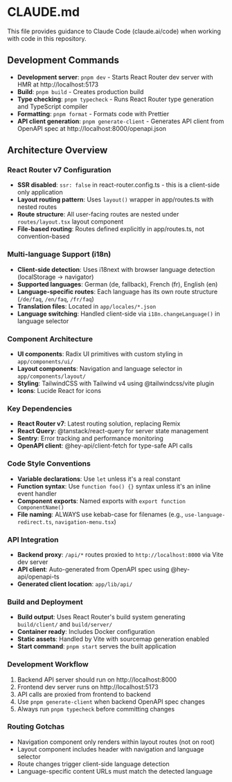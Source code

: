# CLAUDE.md

This file provides guidance to Claude Code (claude.ai/code) when working with code in this repository.

## Development Commands

- **Development server**: `pnpm dev` - Starts React Router dev server with HMR at http://localhost:5173
- **Build**: `pnpm build` - Creates production build
- **Type checking**: `pnpm typecheck` - Runs React Router type generation and TypeScript compiler
- **Formatting**: `pnpm format` - Formats code with Prettier
- **API client generation**: `pnpm generate-client` - Generates API client from OpenAPI spec at http://localhost:8000/openapi.json

## Architecture Overview

### React Router v7 Configuration

- **SSR disabled**: `ssr: false` in react-router.config.ts - this is a client-side only application
- **Layout routing pattern**: Uses `layout()` wrapper in app/routes.ts with nested routes
- **Route structure**: All user-facing routes are nested under `routes/layout.tsx` layout component
- **File-based routing**: Routes defined explicitly in app/routes.ts, not convention-based

### Multi-language Support (i18n)

- **Client-side detection**: Uses i18next with browser language detection (localStorage → navigator)
- **Supported languages**: German (de, fallback), French (fr), English (en)
- **Language-specific routes**: Each language has its own route structure (`/de/faq`, `/en/faq`, `/fr/faq`)
- **Translation files**: Located in `app/locales/*.json`
- **Language switching**: Handled client-side via `i18n.changeLanguage()` in language selector

### Component Architecture

- **UI components**: Radix UI primitives with custom styling in `app/components/ui/`
- **Layout components**: Navigation and language selector in `app/components/layout/`
- **Styling**: TailwindCSS with Tailwind v4 using @tailwindcss/vite plugin
- **Icons**: Lucide React for icons

### Key Dependencies

- **React Router v7**: Latest routing solution, replacing Remix
- **React Query**: @tanstack/react-query for server state management
- **Sentry**: Error tracking and performance monitoring
- **OpenAPI client**: @hey-api/client-fetch for type-safe API calls

### Code Style Conventions

- **Variable declarations**: Use `let` unless it's a real constant
- **Function syntax**: Use `function foo() {}` syntax unless it's an inline event handler
- **Component exports**: Named exports with `export function ComponentName()`
- **File naming**: ALWAYS use kebab-case for filenames (e.g., `use-language-redirect.ts`, `navigation-menu.tsx`)

### API Integration

- **Backend proxy**: `/api/*` routes proxied to `http://localhost:8000` via Vite dev server
- **API client**: Auto-generated from OpenAPI spec using @hey-api/openapi-ts
- **Generated client location**: `app/lib/api/`

### Build and Deployment

- **Build output**: Uses React Router's build system generating `build/client/` and `build/server/`
- **Container ready**: Includes Docker configuration
- **Static assets**: Handled by Vite with sourcemap generation enabled
- **Start command**: `pnpm start` serves the built application

### Development Workflow

1. Backend API server should run on http://localhost:8000
2. Frontend dev server runs on http://localhost:5173
3. API calls are proxied from frontend to backend
4. Use `pnpm generate-client` when backend OpenAPI spec changes
5. Always run `pnpm typecheck` before committing changes

### Routing Gotchas

- Navigation component only renders within layout routes (not on root)
- Layout component includes header with navigation and language selector
- Route changes trigger client-side language detection
- Language-specific content URLs must match the detected language
